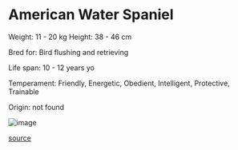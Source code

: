# American Water Spaniel

Weight: 11 - 20 kg
Height: 38 - 46 cm

Bred for: Bird flushing and retrieving

Life span: 10 - 12 years yo

Temperament: Friendly, Energetic, Obedient, Intelligent, Protective, Trainable

Origin: not found

![image](https://cdn2.thedogapi.com/images/SkmRJl9VQ_1280.jpg)

[source](https://api.thedogapi.com/v1/breeds/17)
